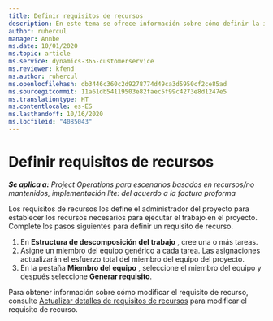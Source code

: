 ```yaml
---
title: Definir requisitos de recursos
description: En este tema se ofrece información sobre cómo definir la información de requisitos de recursos.
author: ruhercul
manager: Annbe
ms.date: 10/01/2020
ms.topic: article
ms.service: dynamics-365-customerservice
ms.reviewer: kfend
ms.author: ruhercul
ms.openlocfilehash: db3446c360c2d9278774d49ca3d5950cf2ce85ad
ms.sourcegitcommit: 11a61db54119503e82faec5f99c4273e8d1247e5
ms.translationtype: HT
ms.contentlocale: es-ES
ms.lasthandoff: 10/16/2020
ms.locfileid: "4085043"
---
```

# <a name="define-resource-requirements"></a>Definir requisitos de recursos

_**Se aplica a:** Project Operations para escenarios basados en recursos/no mantenidos, implementación lite: del acuerdo a la factura proforma_

Los requisitos de recursos los define el administrador del proyecto para establecer los recursos necesarios para ejecutar el trabajo en el proyecto. Complete los pasos siguientes para definir un requisito de recurso.

1.  En **Estructura de descomposición del trabajo** , cree una o más tareas.
2.  Asigne un miembro del equipo genérico a cada tarea. Las asignaciones actualizarán el esfuerzo total del miembro del equipo del proyecto.
3.  En la pestaña **Miembro del equipo** , seleccione el miembro del equipo y después seleccione **Generar requisito**.

Para obtener información sobre cómo modificar el requisito de recurso, consulte [Actualizar detalles de requisitos de recursos](define-resource-requirements.md) para modificar el requisito de recurso.